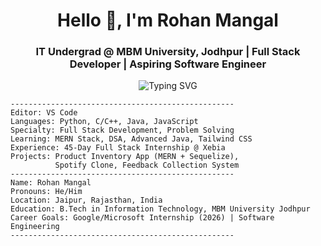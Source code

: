 <h1 align="center">Hello <span>👋</span>, I'm Rohan Mangal</h1>
<h3 align="center">IT Undergrad @ MBM University, Jodhpur | Full Stack Developer | Aspiring Software Engineer</h3>

<p align="center">
  <img src="https://readme-typing-svg.herokuapp.com?font=Fira+Code&duration=2500&pause=1000&color=00F7FF&center=true&vCenter=true&width=600&lines=Full+Stack+Developer;Software+Development+Enthusiast;Problem+Solver;Always+Learning+New+Tech" alt="Typing SVG" />
</p>

```text
--------------------------------------------------
Editor: VS Code  
Languages: Python, C/C++, Java, JavaScript  
Specialty: Full Stack Development, Problem Solving  
Learning: MERN Stack, DSA, Advanced Java, Tailwind CSS  
Experience: 45-Day Full Stack Internship @ Xebia  
Projects: Product Inventory App (MERN + Sequelize),  
          Spotify Clone, Feedback Collection System  
--------------------------------------------------
Name: Rohan Mangal  
Pronouns: He/Him  
Location: Jaipur, Rajasthan, India  
Education: B.Tech in Information Technology, MBM University Jodhpur  
Career Goals: Google/Microsoft Internship (2026) | Software Engineering  
--------------------------------------------------
